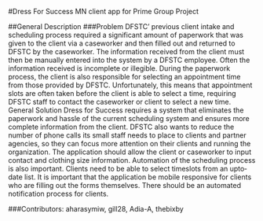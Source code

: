 #Dress For Success MN client app for Prime Group Project

##General Description
###Problem
DFSTC’ previous client intake and scheduling process required a significant amount of paperwork that was given to the client via a caseworker and then filled out and returned to DFSTC by the caseworker. The information received from the client must then be manually entered into the system by a DFSTC employee. Often the information received is incomplete or illegible. During the paperwork process, the client is also responsible for selecting an appointment time from those provided by DFSTC. Unfortunately, this means that appointment slots are often taken before the client is able to select a time, requiring DFSTC staff to contact the caseworker or client to select a new time.
General Solution
Dress for Success requires a system that eliminates the paperwork and hassle of the current scheduling system and ensures more complete information from the client. DFSTC also wants to reduce the number of phone calls its small staff needs to place to clients and partner agencies, so they can focus more attention on their clients and running the organization.
The application should allow the client or caseworker to input contact and clothing size information. Automation of the scheduling process is also important. Clients need to be able to select timeslots from an up­to­date list. It is important that the application be mobile responsive for clients who are filling out the forms themselves. There should be an automated notification process for clients.

###Contributors:
aharasymiw, gill28, Adia-A, thebixby
